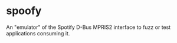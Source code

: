 # spoofy

An "emulator" of the Spotify D-Bus MPRIS2 interface to fuzz or test applications consuming it.